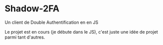 # Shadow-2FA
Un client de Double Authentification en en JS

Le projet est en cours (je débute dans le JS), c'est juste une idée de projet parmi tant d'autres.
